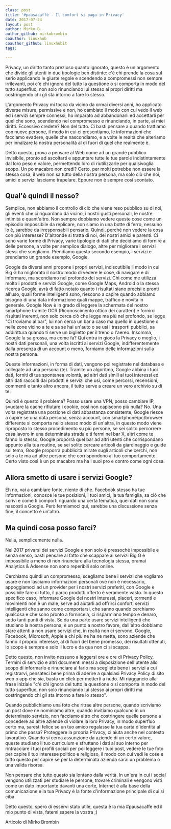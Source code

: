 ```yaml
---
class: post
title: '#pausacaffè - Il comfort si paga in Privacy'
date: 2017-07-24
layout: post
author: Mirko B.
author_github: mirkobrombin
coauthor: linuxhub
coauthor_github: linuxhubit
tags:

---
```

<p>Privacy, un diritto tanto prezioso quanto ignorato, questo è un argomento che divide gli utenti in due tipologie ben distinte: c'è chi prende la cosa sul serio applicando le giuste regole e scendendo a compromessi non sempre irrilevanti, poi c'è chi ignora del tutto la questione o si comporta in modo del tutto superfluo, non solo rinunciando lui stesso ai propri diritti ma costringendo chi gli sta intorno a fare lo stesso.</p><p>L'argomento Privacy mi tocca da vicino da ormai diversi anni, ho applicato diverse misure, permissive e non, ho cambiato il modo con cui vedo il web ed i servizi sempre connessi, ho imparato ad abbandonarli ed accettarli per quel che sono, scendendo nel compromesso e rinunciando, in parte, ai miei diritti. Eccessivo credete? Non del tutto. Ci basti pensare a quando trattiamo con nuove persone, il modo in cui ci presentiamo, le informazioni che facciamo evadere, quelle che nascondiamo, e a volte le realtà che alteriamo per innalzare la nostra personalità al di fuori di quel che realmente è.</p><p>Detto questo, prova a pensare al Web come ad un grande pubblico invisibile, pronto ad ascoltarti e appuntare tutte le tue parole indistintamente dal loro peso e valore, permettendo loro di riutilizzarle per qualsivoglia scopo. Un po macabro non credi? Certo, per molti potrebbe non essere la stessa cosa, il web non sa tutto della nostra persona, ma solo ciò che noi, amici e servizi lasciamo trapelare. Eppure non è sempre così scontato.</p><h2>Qual'è quindi il nesso?</h2><p>Semplice, non abbiamo il controllo di ciò che viene reso pubblico su di noi, gli eventi che ci riguardano da vicino, i nostri gusti personali, le nostre intimità e quant'altro. Non sempre dobbiamo vedere queste cose come un episodio impossibile da replicare, non siamo in una botte di ferro, nessuno lo è, sarebbe da irresponsabili pensarlo. Quindi, perchè non vedere la cosa con più interesse? D'altronde si tratta di noi, dei nostri amici e parenti. Ci sono varie forme di Privacy, varie tipologie di dati che decidiamo di fornire a delle persone, a volte per semplice dialogo, altre per migliorare i servizi stessi che scegliamo. Prendiamo questo secondo esempio, i servizi e prendiamo un grande esempio, Google.</p><p>Google da diversi anni propone i propri servizi, indiscutibile il modo in cui Big G ha migliorato il nostro modo di vedere le cose, di navigare e di informare, ma scendiamo nel profondo dei servizi. Chi come me utilizza molto i prodotti e servizi&nbsp;Google, come Google Maps, Android o la stessa ricerca Google, avrà di fatto notato quanto i risultati siano precisi e pronti all'uso, quali forme intelligenti sono, riescono a capire quando abbiamo bisogno di una data informazione quali mappe, traffico e novità in generale.&nbsp;Google Now è in grado di leggere la schermata del nostro smartphone tramite OCR (Riconoscimento ottico dei caratteri) e fornirci risultati inerenti, non solo cerca ciò che legge ma più nel profondo, se legge "Ci troviamo al bar", lui non cerca un bar a caso ma quello in questione o nelle zone vicino a te e sa se hai un'auto o se usi i trasporti pubblici, sa addirittura quando ti serve un biglietto per il treno o l'aereo. Insomma, Google la sa grossa, ma come fa? Qui entra in gioco la Privacy o meglio, i nostri dati personali, una volta iscritti ai servizi Google, indifferentemente dalla presenza di un account o meno, forniamo delle informazioni sulla nostra persona.</p><p>Queste informazioni, in forma di dati, vengono poi registrate nel database e collegate ad una persona (te). Tramite un algoritmo, Google abbina i tuoi dati, forniti di tua spontanea volontà, ad altri dati simili ai tuoi interessi ed altri dati raccolti dai prodotti e servizi che usi, come percorsi, recensioni, commenti e tanto altro ancora, il tutto serve a creare un vero archivio su di te.</p><p>Quindi è questo il problema? Posso usare una VPN, posso cambiare IP, svuotare la cache rifiutare i cookie, così non capiscono più nulla? No. Una volta registrata una porzione di dati abbastanza consistente, Google riesce a capire se una data persona, senza account, con smartphone/pc/browser differente si comporta nello stesso modo di un'altra, in questo modo viene riproposto lo stesso procedimento su più persone, se sei solito percorrere casa lavoro in una determinata strada e ti fermi nel bar X, altri come te fanno lo stesso, Google proporrà quel bar ad altri utenti che corrispondano appunto alla tua routine, se sei solito cercare articoli da giardinaggio e guide sul tema, Google proporrà pubblicità mirate sugli articoli che cerchi, non solo a te ma ad altre persone che corrispondono al tuo comportamento. Certo visto così è un po macabro ma ha i suoi pro e contro come ogni cosa.</p><h2>Allora smetto di usare i servizi Google?</h2><p>Eh no, vai a cambiare fonte, niente di che. Facebook stesso ha tue informazioni, conosce le tue posizioni, i tuoi amici, la tua famiglia, sa ciò che scrivi e come ti comporti riguardo una certa tematica, quei dati non sono nascosti a Google. Però fermiamoci qui, sarebbe una discussione senza fine, il concetto è un'altro.</p><h2>Ma quindi cosa posso farci?</h2><p>Nulla, semplicemente nulla.</p><p>Nel 2017 privarsi dei servizi Google e non solo è pressoché impossibile e senza senso, basti pensare al fatto che scappare ai servizi Big G è impossibile a meno di non rinunciare alla tecnologia stessa, oramai Analytics &amp; Adsense non sono reperibili solo online.</p><p>Cerchiamo quindi un compromesso, scegliamo bene i servizi che vogliamo usare e non lasciamo informazioni personali ove non è necessario, appoggiamoci ad un provider per i nostri servizi preferiti, con Google è possibile fare di tutto, il parco prodotti offerto è veramente vasto. In questo specifico caso, informare Google dei nostri interessi, piaceri, tormenti e movimenti non è un male, serve ad aiutarli ad offrirci confort, servizi intelligenti che sanno come comportarsi, che sanno quando cerchiamo qualcosa e che sono pronto a fornircela, ci risparmiano tempo e denaro, sotto tanti punti di vista. Se da una parte usare servizi intelligenti che studiano la nostra persona, è un punto a nostro favore, dall'altro dobbiamo stare attenti a non usare servizi che, in realtà non ci servono. Google, Facebook, Microsoft, Apple e chi più ne ha ne metta, sono aziende che fanno il proprio interesse, al di fuori del bene promesso, dei risultati ottenuti, lo scopo è sempre e solo il lucro e da qua non ci si scappa.</p><p>Detto questo, non invito nessuno a leggersi ore e ore di Privacy Policy, Termini di servizio e altri documenti messi a disposizione dell'utente allo scopo di informarlo e rinunciare al farlo ma scegliete bene i servizi a cui registrarvi, pensateci bene prima di aderire a qualsiasi Privacy Policy di sito web o app che sia, basta un click per metterti a nudo. Mi riaggancio alla frase iniziale "c'è chi ignora del tutto la questione o si comporta in modo del tutto superfluo, non solo rinunciando lui stesso ai propri diritti ma costringendo chi gli sta intorno a fare lo stesso".</p><p>Quando pubblichiamo una foto che ritrae altre persone, quando scriviamo un post dove ne nominiamo altre, quando invitiamo qualcuno in un determinato servizio, non facciamo altro che costringere quelle persone a concedere ad altre aziende di violare la loro Privacy, in modo superfluo certo ma, saresti felice se un tuo amico regalasse la tua carta d'identità al primo che passa? Proteggere la propria Privacy, ci aiuta anche nel contesto lavorativo. Quando si cerca assunzione da aziende di un certo valore, queste studiano il tuo curriculum e sfruttano i dati al suo interno per rintracciare i tuoi profili sociali per poi leggere i tuoi post, vedere le tue foto per capire il tuo interesse politico e religioso, il modo con cui vedi le cose e tutto questo per capire se per la determinata azienda sarai un problema o una valida risorsa.</p><p>Non pensare che tutto questo sia lontano dalla verità. In un'era in cui i social vengono utilizzati per studiare le persone, trovare criminali e vengono visti come un dato importante davanti una corte, Internet è alla base della comunicazione e la tua Privacy è la fonte d'informazione principale di cui si ciba.</p><p>Detto questo, spero di esservi stato utile, questa è la mia #pausacaffè ed il mio punto di vista, fatemi sapere la vostra ;)</p><p>Articolo di Mirko Brombin</p>